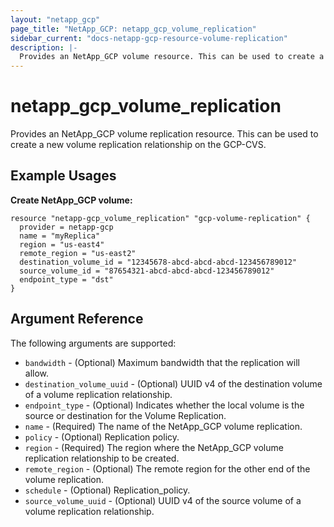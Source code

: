 ```yaml
---
layout: "netapp_gcp"
page_title: "NetApp_GCP: netapp_gcp_volume_replication"
sidebar_current: "docs-netapp-gcp-resource-volume-replication"
description: |-
  Provides an NetApp_GCP volume resource. This can be used to create a new volume replication relationship on the GCP-CVS.
---
```


# netapp_gcp\_volume\_replication

Provides an NetApp_GCP volume replication resource. This can be used to create a new volume replication relationship on the GCP-CVS.

## Example Usages

**Create NetApp_GCP volume:**

```
resource "netapp-gcp_volume_replication" "gcp-volume-replication" {
  provider = netapp-gcp
  name = "myReplica"
  region = "us-east4"
  remote_region = "us-east2"
  destination_volume_id = "12345678-abcd-abcd-abcd-123456789012"
  source_volume_id = "87654321-abcd-abcd-abcd-123456789012"
  endpoint_type = "dst"
}
```

## Argument Reference

The following arguments are supported:

* `bandwidth` - (Optional) Maximum bandwidth that the replication will allow.
* `destination_volume_uuid` - (Optional) UUID v4 of the destination volume of a volume replication relationship.
* `endpoint_type` - (Optional) Indicates whether the local volume is the source or destination for the Volume Replication.
* `name` - (Required) The name of the NetApp_GCP volume replication.
* `policy` - (Optional) Replication policy.
* `region` - (Required) The region where the NetApp_GCP volume replication relationship to be created.
* `remote_region` - (Optional) The remote region for the other end of the volume replication.
* `schedule` - (Optional) Replication_policy.
* `source_volume_uuid` - (Optional) UUID v4 of the source volume of a volume replication relationship.


